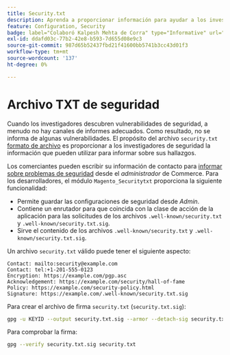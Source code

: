 ```yaml
---
title: Security.txt
description: Aprenda a proporcionar información para ayudar a los investigadores de seguridad a notificar vulnerabilidades.
feature: Configuration, Security
badge: label="Colaboró Kalpesh Mehta de Corra" type="Informative" url="https://solutionpartners.adobe.com/s/directory/detail/corra" tooltip="Kalpesh Mehta"
exl-id: ddafd03c-77b2-42e8-b593-7d655d08e9c3
source-git-commit: 987d65b52437fbd21f41600bb5741b3cc43d01f3
workflow-type: tm+mt
source-wordcount: '137'
ht-degree: 0%

---
```


# Archivo TXT de seguridad

Cuando los investigadores descubren vulnerabilidades de seguridad, a menudo no hay canales de informes adecuados. Como resultado, no se informa de algunas vulnerabilidades. El propósito del archivo `security.txt` [formato de archivo](https://datatracker.ietf.org/doc/html/draft-foudil-securitytxt-09) es proporcionar a los investigadores de seguridad la información que pueden utilizar para informar sobre sus hallazgos.

Los comerciantes pueden escribir su información de contacto para [informar sobre problemas de seguridad](https://experienceleague.adobe.com/en/docs/commerce-admin/systems/security/security-issue-reporting) desde el _administrador_ de Commerce. Para los desarrolladores, el módulo `Magento_Securitytxt` proporciona la siguiente funcionalidad:

- Permite guardar las configuraciones de seguridad desde _Admin_.
- Contiene un enrutador para que coincida con la clase de acción de la aplicación para las solicitudes de los archivos `.well-known/security.txt` y `.well-known/security.txt.sig`.
- Sirve el contenido de los archivos `.well-known/security.txt` y `.well-known/security.txt.sig`.

Un archivo `security.txt` válido puede tener el siguiente aspecto:

```text
Contact: mailto:security@example.com
Contact: tel:+1-201-555-0123
Encryption: https://example.com/pgp.asc
Acknowledgement: https://example.com/security/hall-of-fame
Policy: https://example.com/security-policy.html
Signature: https://example.com/.well-known/security.txt.sig
```

Para crear el archivo de firma `security.txt` (`security.txt.sig`):

```bash
gpg -u KEYID --output security.txt.sig --armor --detach-sig security.txt
```

Para comprobar la firma:

```bash
gpg --verify security.txt.sig security.txt
```
